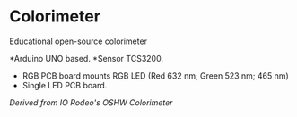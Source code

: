 # Colorimeter
Educational open-source colorimeter


*Arduino UNO based.
*Sensor TCS3200.
- RGB PCB board mounts RGB LED (Red 632 nm; Green 523 nm; 465 nm) 
- Single LED PCB board.



*Derived from IO Rodeo's OSHW Colorimeter*

